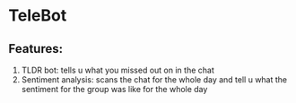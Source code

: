 # TeleBot
## Features:  
1. TLDR bot: tells u what you missed out on in the chat 
2. Sentiment analysis: scans the chat for the whole day and tell u what the sentiment for the group was like for the whole day
